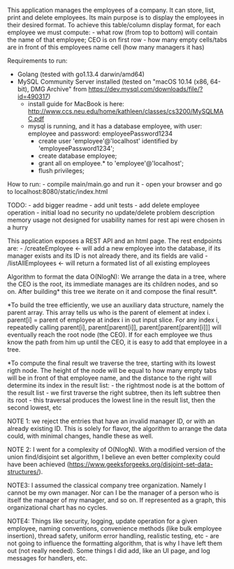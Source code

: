 This application manages the employees of a company. It can store, list, print and delete employees. 
Its main purpose is to display the employees in their desired format. 
To achieve this table/column display format, for each employee we must compute: 
    - what row (from top to bottom) will contain the name of that employee; CEO is on first row
    - how many empty cells/tabs are in front of this employees name cell (how many managers it has) 


Requirements to run:
- Golang (tested with go1.13.4 darwin/amd64)
- MySQL Community Server installed (tested on "macOS 10.14 (x86, 64-bit), DMG Archive" from https://dev.mysql.com/downloads/file/?id=490317)
    - install guide for MacBook is here: http://www.ccs.neu.edu/home/kathleen/classes/cs3200/MySQLMAC.pdf
    - mysql is running, and it has a database employee, with user: employee and password: employeePassword1234
        - create user 'employee'@'localhost' identified by 'employeePassword1234';
        - create database employee;
        - grant all on employee.* to 'employee'@'localhost';
        - flush privileges;

How to run:
    - compile main/main.go and run it 
    - open your browser and go to localhost:8080/static/index.html

TODO:
    - add bigger readme
    - add unit tests
    - add delete employee operation
    - initial load
no security
no update/delete
problem description
memory usage
not designed for usability
names for rest api were chosen in a hurry

This application exposes a REST API and an html page. The rest endpoints are:
    - /createEmployee  <- will add a new employee into the database, if its manager
    exists and its ID is not already there, and its fields are valid
    - /listAllEmployees <- will return a formated list of all existing employees


Algorithm to format the data O(NlogN):
We arrange the data in a tree, where the CEO is the root, its immediate manages are its children nodes,
and so on. After building* this tree we iterate on it and compose the final result*.

*To build the tree efficiently, we use an auxiliary data structure, namely the parent array. This array
tells us who is the parent of element at index i. parent[i] = parent of employee at index i in out input slice. For any index i, repeatedly calling parent[i], parent[parent[i]], parent[parent[parent[i]]] will
eventually reach the root node (the CEO). If for each employee we thus know the path from him up until the CEO, it is easy to add that employee in a tree.

*To compute the final result we traverse the tree, starting with its lowest rigth node. The height of the
node will be equal to how many empty tabs will be in front of that employee name, and the distance to
the right will determine its index in the result list:
    - the rightmost node is at the bottom of the result list
    - we first traverse the right subtree, then its left subtree then its root
    - this traversal produces the lowest line in the result list, then the second lowest, etc



NOTE 1: we reject the entries that have an invalid manager ID, or with an already existing ID. 
This is solely for flavor, the algorithm to arrange the data could, with minimal changes, handle these as well.

NOTE 2: I went for a complexity of O(NlogN). With a modified version of the union find/disjoint set algorithm,
I believe an even better complexity could have been achieved (https://www.geeksforgeeks.org/disjoint-set-data-structures/).

NOTE3: I assumed the classical company tree organization. Namely I cannot be my own manager.
Nor can I be the manager of a person who is itself the manager of my manager, and so on. 
If represented as a graph, this organizational chart has no cycles. 

NOTE4: Things like security, logging, update operation for a given employee, naming conventions, convenience methods (like bulk employee insertion),
thread safety, uniform error handling, realistic testing, etc - are not going to influence the formatting algorithm, that is why I have left them out (not really needed). Some things I did add, like an UI page, and log messages for handlers, etc.